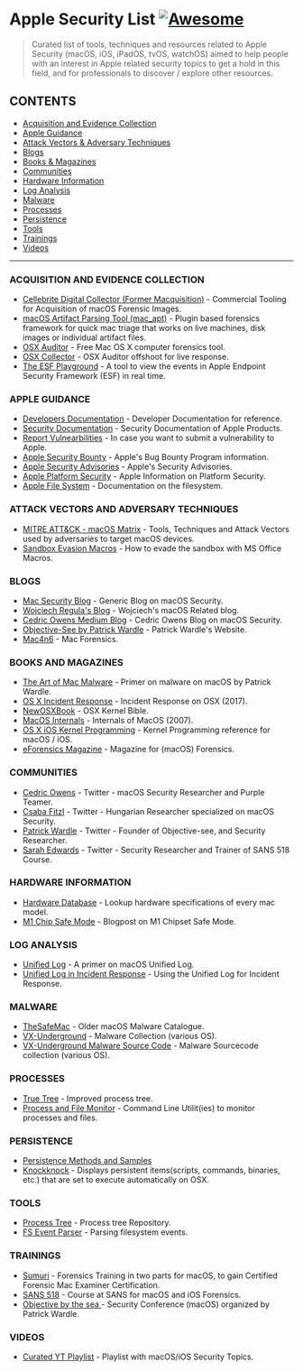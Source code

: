 # Apple Security List [![Awesome](https://awesome.re/badge-flat.svg)](https://awesome.re)

> Curated list of tools, techniques and resources related to Apple Security (macOS, iOS, iPadOS, tvOS, watchOS) aimed to help people with an interest in Apple related security topics to get a hold in this field, and for professionals to discover / explore other resources.

## CONTENTS

- [Acquisition and Evidence Collection](#Acquisition-and-Evidence-Collection)
- [Apple Guidance](#Apple-Guidance)
- [Attack Vectors & Adversary Techniques](#Attack-Vectors-and-Adversary-Techniques)
- [Blogs](#Blogs)
- [Books & Magazines](#Books-And-Magazines)
- [Communities](#Communities)
- [Hardware Information](#Hardware-Information)
- [Log Analysis](#Log-Analysis)
- [Malware](#Malware)
- [Processes](#Processes)
- [Persistence](#Persistence)
- [Tools](#Tools)
- [Trainings](#Trainings)
- [Videos](#Videos)

---

### ACQUISITION AND EVIDENCE COLLECTION

* [Cellebrite Digital Collector (Former Macquisition)](https://cellebrite.com/en/digital-collector/) - Commercial Tooling for Acquisition of macOS Forensic Images.
* [macOS Artifact Parsing Tool (mac_apt)](https://github.com/ydkhatri/mac_apt) - Plugin based forensics framework for quick mac triage that works on live machines, disk images or individual artifact files.
* [OSX Auditor](https://github.com/jipegit/OSXAuditor) - Free Mac OS X computer forensics tool.
* [OSX Collector](https://github.com/yelp/osxcollector) - OSX Auditor offshoot for live response.
* [The ESF Playground](https://themittenmac.com/the-esf-playground/) - A tool to view the events in Apple Endpoint Security Framework (ESF) in real time.

### APPLE GUIDANCE

* [Developers Documentation](https://developer.apple.com/documentation/foundation?preferredLanguage=oc) - Developer Documentation for reference.
* [Security Documentation](https://support.apple.com/en-gb/guide/security/welcome/we) - Security Documentation of Apple Products.
* [Report Vulnearbilities](https://support.apple.com/en-gb/HT20122) - In case you want to submit a vulnerability to Apple.
* [Apple Security Bounty](https://developer.apple.com/security-bounty) - Apple's Bug Bounty Program information.
* [Apple Security Advisories](https://support.apple.com/en-gb/HT20122) - Apple's Security Advisories.
* [Apple Platform Security](https://manuals.info.apple.com/MANUALS/1000/MA1902/en_GB/apple-platform-security-guide-b.pd) - Apple Information on Platform Security.
* [Apple File System](https://developer.apple.com/documentation/foundation/file_system/about_apple_file_system) - Documentation on the filesystem.

### ATTACK VECTORS AND ADVERSARY TECHNIQUES

* [MITRE ATT&CK - macOS Matrix](https://attack.mitre.org/matrices/enterprise/macos/) - Tools, Techniques and Attack Vectors used by adversaries to target macOS devices.
* [Sandbox Evasion Macros](https://www.mdsec.co.uk/2018/08/escaping-the-sandbox-microsoft-office-on-macos/) - How to evade the sandbox with MS Office Macros.

### BLOGS

* [Mac Security Blog](https://www.intego.com/mac-security-blog/) - Generic Blog on macOS Security.
* [Wojciech Regula's Blog](https://wojciechregula.blog/post/) - Wojciech's macOS Related blog.
* [Cedric Owens Medium Blog](https://cedowens.medium.com) - Cedric Owens Blog on macOS Security. 
* [Objective-See by Patrick Wardle](https://objective-see.com/) - Patrick Wardle's Website.
* [Mac4n6](https://www.mac4n6.com/) - Mac Forensics.


### BOOKS AND MAGAZINES

* [The Art of Mac Malware](https://taomm.org/) - Primer on malware on macOS by Patrick Wardle.
* [OS X Incident Response](https://www.amazon.com/OS-Incident-Response-Scripting-Analysis-ebook/dp/B01FHOHHVS) - Incident Response on OSX (2017).
* [NewOSXBook](http://newosxbook.com/index.php) - OSX Kernel Bible.
* [MacOS Internals](https://www.amazon.com/Mac-OS-Internals-Systems-Approach-ebook/dp/B004Y4UTLI/) - Internals of MacOS (2007).
* [OS X iOS Kernel Programming](https://www.amazon.com/OS-X-iOS-Kernel-Programming/dp/1430235365/) - Kernel Programming reference for macOS / iOS.
* [eForensics Magazine](https://eforensicsmag.com/product/macos-forensics/) - Magazine for (macOS) Forensics.

### COMMUNITIES

* [Cedric Owens](https://twitter.com/cedowens) - Twitter - macOS Security Researcher and Purple Teamer.
* [Csaba Fitzl](https://twitter.com/theevilbit) - Twitter - Hungarian Researcher specialized on macOS Security.
* [Patrick Wardle](https://twitter.com/patrickwardle) - Twitter - Founder of Objective-see, and Security Researcher.
* [Sarah Edwards](https://twitter.com/iamevltwin) - Twitter - Security Researcher and Trainer of SANS 518 Course.


### HARDWARE INFORMATION

* [Hardware Database](https://everymac.com/) - Lookup hardware specifications of every mac model.
* [M1 Chip Safe Mode](https://eclecticlight.co/2022/01/17/what-does-safe-mode-do-to-an-m1-mac/) - Blogpost on M1 Chipset Safe Mode.

### LOG ANALYSIS

* [Unified Log](https://eclecticlight.co/2018/03/20/macos-unified-log-2-content-and-extraction/) - A primer on macOS Unified Log.
* [Unified Log in Incident Response](https://www.crowdstrike.com/blog/how-to-leverage-apple-unified-log-for-incident-response/) - Using the Unified Log for Incident Response.

### MALWARE

* [TheSafeMac](https://www.thesafemac.com/mmg-catalog/) - Older macOS Malware Catalogue.
* [VX-Underground](https://www.vx-underground.org/archive/VxHeaven/vl.php.html) - Malware Collection (various OS).
* [VX-Underground Malware Source Code](https://github.com/vxunderground/MalwareSourceCode) - Malware Sourcecode collection (various OS).

### PROCESSES

* [True Tree](https://themittenmac.com/the-truetree-concept/) - Improved process tree.
* [Process and File Monitor](https://objective-see.com/products/utilities.html) - Command Line Utilit(ies) to monitor processes and files.

### PERSISTENCE

* [Persistence Methods and Samples](https://theevilbit.github.io/categories/persistence/) 
* [Knockknock](https://objective-see.com/products/knockknock.html) - Displays persistent items(scripts, commands, binaries, etc.) that are set to execute automatically on OSX.

### TOOLS

* [Process Tree](https://github.com/ydkhatri/mac_apt/tree/729630c8bbe7a73cce3ca330305d3301a919cb07) - Process tree Repository.
* [FS Event Parser](https://github.com/dlcowen/FSEventsParser) - Parsing filesystem events.

### TRAININGS

* [Sumuri](https://sumuri.com/mac-training/) - Forensics Training in two parts for macOS, to gain Certified Forensic Mac Examiner Certification.
* [SANS 518](https://www.sans.org/cyber-security-courses/mac-and-ios-forensic-analysis-and-incident-response/) - Course at SANS for macOS and iOS Forensics.
* [Objective by the sea ](https://objectivebythesea.org/v5/index.html) - Security Conference (macOS) organized by Patrick Wardle.

### VIDEOS

* [Curated YT Playlist](https://www.youtube.com/playlist?list=PL-zBXVr8oElPpEuhuTON7qE4k6iVh0zMv) - Playlist with macOS/iOS Security Topics.

